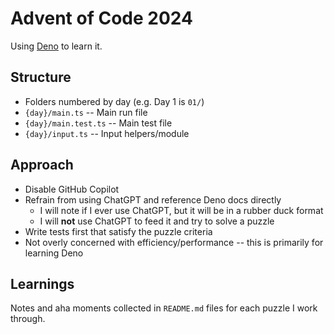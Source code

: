 # Advent of Code 2024

Using [Deno](https://docs.deno.com/) to learn it.

## Structure

- Folders numbered by day (e.g. Day 1 is `01/`)
- `{day}/main.ts` -- Main run file
- `{day}/main.test.ts` -- Main test file
- `{day}/input.ts` -- Input helpers/module

## Approach

- Disable GitHub Copilot
- Refrain from using ChatGPT and reference Deno docs directly
    - I will note if I ever use ChatGPT, but it will be in a rubber duck format
    - I will **not** use ChatGPT to feed it and try to solve a puzzle
- Write tests first that satisfy the puzzle criteria
- Not overly concerned with efficiency/performance -- this is primarily for learning Deno

## Learnings

Notes and aha moments collected in `README.md` files for each puzzle I work through.